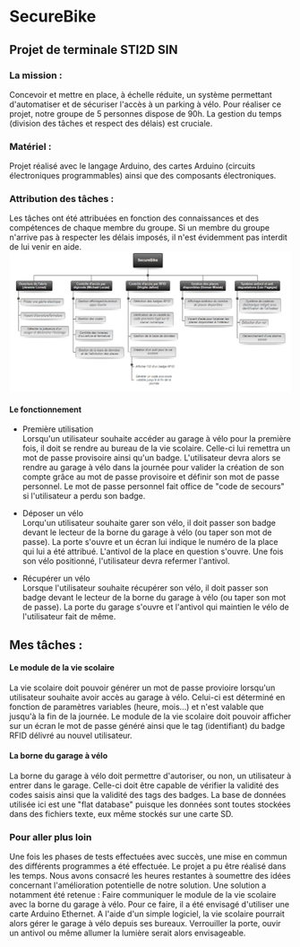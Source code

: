 # SecureBike
## Projet de terminale STI2D SIN

### La mission :
Concevoir et mettre en place, à échelle réduite, un système permettant d'automatiser et de sécuriser l'accès à un parking à vélo. Pour réaliser ce projet, notre groupe de 5 personnes dispose de 90h. La gestion du temps (division des tâches et respect des délais) est cruciale.

### Matériel :
Projet réalisé avec le langage Arduino, des cartes Arduino (circuits électroniques programmables) ainsi que des composants électroniques.

### Attribution des tâches :
Les tâches ont été attribuées en fonction des connaissances et des compétences de chaque membre du groupe. Si un membre du groupe n'arrive pas à respecter les délais imposés, il n'est évidemment pas interdit de lui venir en aide.
![Attribution des taches](https://github.com/VirgileJallonPeriaux/SecureBike/blob/master/Taches/repartitionTaches.png)

#### Le fonctionnement
- Première utilisation<br>
Lorsqu'un utilisateur souhaite accéder au garage à vélo pour la première fois, il doit se rendre au bureau de la vie scolaire.
Celle-ci lui remettra un mot de passe provisoire ainsi qu'un badge. L'utilisateur devra alors se rendre au garage à vélo dans la journée pour valider la création de son compte grâce au mot de passe provisoire et définir son mot de passe personnel.
Le mot de passe personnel fait office de "code de secours" si l'utilisateur a perdu son badge.

- Déposer un vélo<br>
Lorqu'un utilisateur souhaite garer son vélo, il doit passer son badge devant le lecteur de la borne du garage à vélo (ou taper son mot de passe). La porte s'ouvre et un écran lui indique le numéro de la place qui lui a été attribué. L'antivol de la place en question s'ouvre. Une fois son vélo positionné, l'utilisateur devra refermer l'antivol.

- Récupérer un vélo<br>
Lorsque l'utilisateur souhaite récupérer son vélo, il doit passer son badge devant le lecteur de la borne du garage à vélo (ou taper son mot de passe). La porte du garage s'ouvre et l'antivol qui maintien le vélo de l'utilisateur fait de même.

## Mes tâches :
#### Le module de la vie scolaire
La vie scolaire doit pouvoir générer un mot de passe provioire lorsqu'un utilisateur souhaite avoir accès au garage à vélo. Celui-ci est déterminé en fonction de paramètres variables (heure, mois...) et n'est valable que jusqu'à la fin de la journée.
Le module de la vie scolaire doit pouvoir afficher sur un écran le mot de passe généré ainsi que le tag (identifiant) du badge RFID délivré au nouvel utilisateur.

#### La borne du garage à vélo
La borne du garage à vélo doit permettre d'autoriser, ou non, un utilisateur à entrer dans le garage.
Celle-ci doit être capable de vérifier la validité des codes saisis ainsi que la validité des tags des badges.
La base de données utilisée ici est une "flat database" puisque les données sont toutes stockées dans des fichiers texte, eux même stockés sur une carte SD.



### Pour aller plus loin <br>
Une fois les phases de tests effectuées avec succès, une mise en commun des différents programmes a été effectuée. Le projet a pu être réalisé dans les temps.
Nous avons consacré les heures restantes à soumettre des idées concernant l'amélioration potentielle de notre solution. Une solution a notamment été retenue :
Faire communiquer le module de la vie scolaire avec la borne du garage à vélo. Pour ce faire, il a été envisagé d'utiliser une carte Arduino Ethernet. A l'aide d'un simple logiciel, la vie scolaire pourrait alors gérer le garage à vélo depuis ses bureaux.
Verrouiller la porte, ouvir un antivol ou même allumer la lumière serait alors envisageable.

